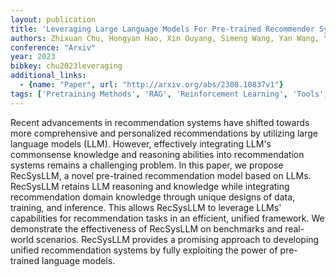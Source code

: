 ```yaml
---
layout: publication
title: 'Leveraging Large Language Models For Pre-trained Recommender Systems'
authors: Zhixuan Chu, Hongyan Hao, Xin Ouyang, Simeng Wang, Yan Wang, Yue Shen, Jinjie Gu, Qing Cui, Longfei Li, Siqiao Xue, James Y Zhang, Sheng Li
conference: "Arxiv"
year: 2023
bibkey: chu2023leveraging
additional_links:
  - {name: "Paper", url: "http://arxiv.org/abs/2308.10837v1"}
tags: ['Pretraining Methods', 'RAG', 'Reinforcement Learning', 'Tools', 'Training Techniques']
---
```

Recent advancements in recommendation systems have shifted towards more comprehensive and personalized recommendations by utilizing large language models (LLM). However, effectively integrating LLM's commonsense knowledge and reasoning abilities into recommendation systems remains a challenging problem. In this paper, we propose RecSysLLM, a novel pre-trained recommendation model based on LLMs. RecSysLLM retains LLM reasoning and knowledge while integrating recommendation domain knowledge through unique designs of data, training, and inference. This allows RecSysLLM to leverage LLMs' capabilities for recommendation tasks in an efficient, unified framework. We demonstrate the effectiveness of RecSysLLM on benchmarks and real-world scenarios. RecSysLLM provides a promising approach to developing unified recommendation systems by fully exploiting the power of pre-trained language models.
